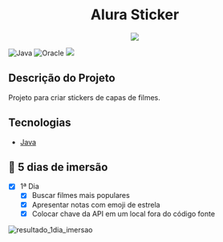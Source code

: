 

 <h1 align="center"> Alura Sticker </h1>

<p align="center">
<img src="https://img.shields.io/badge/status-em%20desenvolvimento-green">
</>

![Java](https://img.shields.io/badge/java-%23ED8B00.svg?style=for-the-badge&logo=java&logoColor=white)
![Oracle](https://img.shields.io/badge/Oracle-F80000?style=for-the-badge&logo=oracle&logoColor=white)
<img src="https://img.shields.io/badge/GIT-E44C30?style=for-the-badge&logo=git&logoColor=white">


## Descrição do Projeto

<p> Projeto para criar stickers de capas de filmes.</p>

## Tecnologias

- [Java](https://github.com/sruinascimento/imersao-alura)

## 📝 5 dias de imersão

- [x] 1ª Dia
  - [x] Buscar filmes mais populares
  - [x] Apresentar notas com emoji de estrela
  - [x] Colocar chave da API em um local fora do código fonte

![resultado_1dia_imersao](https://user-images.githubusercontent.com/57668890/179632900-2276f83e-50a3-4cf0-8ae1-96a5b6ebc818.png)
